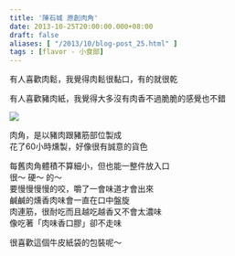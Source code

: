 ```yaml
---
title: '陳石城 原創肉角'
date: 2013-10-25T20:00:00.000+08:00
draft: false
aliases: [ "/2013/10/blog-post_25.html" ]
tags : [flavor - 小食部]
---
```


有人喜歡肉鬆，我覺得肉鬆很黏口，有的就很乾

有人喜歡豬肉紙，我覺得大多沒有肉香不過脆脆的感覺也不錯

[![](https://2.bp.blogspot.com/-OBQpvYyvNio/XCRU2GfxNOI/AAAAAAAACDs/ZRHIiBEM_pYIE7o3yfO8dUF8ywx_kjcxgCLcBGAs/s640/9.jpg)](https://2.bp.blogspot.com/-OBQpvYyvNio/XCRU2GfxNOI/AAAAAAAACDs/ZRHIiBEM_pYIE7o3yfO8dUF8ywx_kjcxgCLcBGAs/s1600/9.jpg)

肉角，是以豬肉跟豬筋部位製成  
花了60小時燻製，好像很有誠意的貨色  
  
每舊肉角體積不算細小，但也能一整件放入口  
很～ 硬～ 的～  
要慢慢慢慢的咬，嚼了一會味道才會出來  
鹹鹹的燻香肉味會一直在口中盤旋  
肉連筋，很耐吃而且越吃越香又不會太濃味  
像吃著「肉味香口膠」卻不走味  
  
很喜歡這個牛皮紙袋的包裝呢～